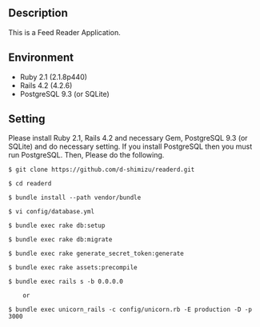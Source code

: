 ## Description

This is a Feed Reader Application.

## Environment

- Ruby 2.1 (2.1.8p440)
- Rails 4.2 (4.2.6)
- PostgreSQL 9.3 (or SQLite)

## Setting

Please install Ruby 2.1, Rails 4.2 and necessary Gem, PostgreSQL 9.3 (or SQLite) and do necessary setting.
If you install PostgreSQL then you must run PostgreSQL.
Then, Please do the following.

	$ git clone https://github.com/d-shimizu/readerd.git

	$ cd readerd

	$ bundle install --path vendor/bundle

 	$ vi config/database.yml

	$ bundle exec rake db:setup

	$ bundle exec rake db:migrate

	$ bundle exec rake generate_secret_token:generate

	$ bundle exec rake assets:precompile

	$ bundle exec rails s -b 0.0.0.0

        or

	$ bundle exec unicorn_rails -c config/unicorn.rb -E production -D -p 3000
